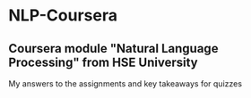 # NLP-Coursera
## Coursera module "Natural Language Processing" from HSE University
My answers to the assignments and key takeaways for quizzes
